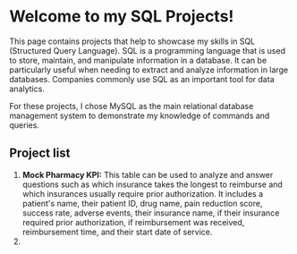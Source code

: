 # Welcome to my SQL Projects! #

This page contains projects that help to showcase my skills in SQL (Structured Query Language). SQL is a programming language that is used to store, maintain, and manipulate information in a database. It can be particularly useful when needing to extract and analyze information in large databases. Companies commonly use SQL as an important tool for data analytics.

For these projects, I chose MySQL as the main relational database management system to demonstrate my knowledge of commands and queries.

## Project list ##
1. **Mock Pharmacy KPI:** This  table can be used to analyze and answer questions such as which insurance takes the longest to reimburse and which insurances usually require prior authorization. It includes a patient's name, their patient ID, drug name, pain reduction score, success rate, adverse events, their insurance name, if their insurance required prior authorization, if reimbursement was received, reimbursement time, and their start date of service.
2. 
